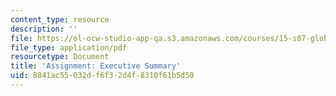 ```yaml
---
content_type: resource
description: ''
file: https://ol-ocw-studio-app-qa.s3.amazonaws.com/courses/15-s07-globalhealth-lab-spring-2013/8841ac55032df6f32d4f8310f61b5d50_MIT15_S07S13_execsummary.pdf
file_type: application/pdf
resourcetype: Document
title: 'Assignment: Executive Summary'
uid: 8841ac55-032d-f6f3-2d4f-8310f61b5d50
---
```

